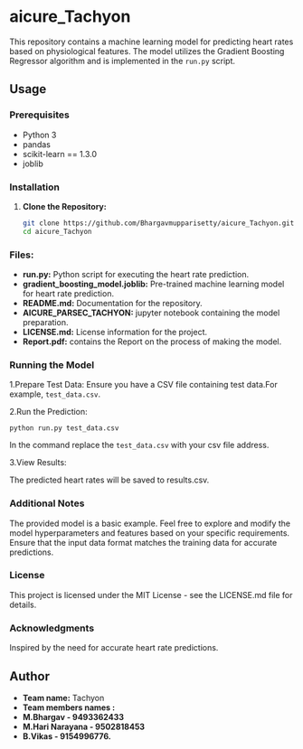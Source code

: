 # aicure_Tachyon

This repository contains a machine learning model for predicting heart rates based on physiological features. The model utilizes the Gradient Boosting Regressor algorithm and is implemented in the `run.py` script.

## Usage

### Prerequisites

- Python 3
- pandas
- scikit-learn == 1.3.0
- joblib

### Installation

1. **Clone the Repository:**

   ```bash
   git clone https://github.com/Bhargavmupparisetty/aicure_Tachyon.git
   cd aicure_Tachyon

### Files:

- **run.py:** Python script for executing the heart rate prediction.
- **gradient_boosting_model.joblib:** Pre-trained machine learning model for heart rate prediction.
- **README.md:** Documentation for the repository.
- **AICURE_PARSEC_TACHYON:** jupyter notebook containing the model preparation.
- **LICENSE.md:** License information for the project.
-  **Report.pdf:** contains the Report on the process of making the model.
   
### Running the Model
1.Prepare Test Data:
Ensure you have a CSV file containing test data.For example, `test_data.csv`.

2.Run the Prediction:

`python run.py test_data.csv`

In the command replace the `test_data.csv` with your csv file address.

3.View Results:

The predicted heart rates will be saved to results.csv.

### Additional Notes
The provided model is a basic example. Feel free to explore and modify the model hyperparameters and features based on your specific requirements.
Ensure that the input data format matches the training data for accurate predictions.

### License
This project is licensed under the MIT License - see the LICENSE.md file for details.

### Acknowledgments
Inspired by the need for accurate heart rate predictions.

## Author
- **Team name:** Tachyon
- **Team members names :**
- **M.Bhargav - 9493362433**
- **M.Hari Narayana - 9502818453**
- **B.Vikas - 9154996776.**








